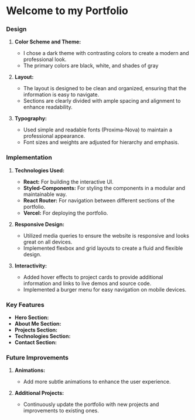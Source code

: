 # Welcome to my Portfolio

### Design

1. **Color Scheme and Theme:**
   - I chose a dark theme with contrasting colors to create a modern and professional look.
   - The primary colors are black, white, and shades of gray

2. **Layout:**
   - The layout is designed to be clean and organized, ensuring that the information is easy to navigate.
   - Sections are clearly divided with ample spacing and alignment to enhance readability.

3. **Typography:**
   - Used simple and readable fonts (Proxima-Nova) to maintain a professional appearance.
   - Font sizes and weights are adjusted for hierarchy and emphasis.

### Implementation

1. **Technologies Used:**
   - **React:** For building the interactive UI.
   - **Styled-Components:** For styling the components in a modular and maintainable way.
   - **React Router:** For navigation between different sections of the portfolio.
   - **Vercel:** For deploying the portfolio.

2. **Responsive Design:**
   - Utilized media queries to ensure the website is responsive and looks great on all devices.
   - Implemented flexbox and grid layouts to create a fluid and flexible design.

3. **Interactivity:**
   - Added hover effects to project cards to provide additional information and links to live demos and source code.
   - Implemented a burger menu for easy navigation on mobile devices.

### Key Features

- **Hero Section:**
- **About Me Section:**
- **Projects Section:**
- **Technologies Section:**
- **Contact Section:**

### Future Improvements

1. **Animations:**
   - Add more subtle animations to enhance the user experience.

2. **Additional Projects:**
   - Continuously update the portfolio with new projects and improvements to existing ones.